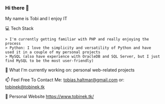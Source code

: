 ### Hi there 👋
My name is Tobi and I enjoy IT

💻 Tech Stack

    > I'm currently getting familiar with PHP and really enjoying the process
    > Python: I love the simplicity and versatility of Python and have used it in a couple of my personal projects
    > MySQL (also have experience with OracleDB and SQL Server, but I just find MySQL to be the most user-friendly)

🔭 What I'm currently working on: personal web-related projects

📫 Feel Free To Contact Me: tobias.haltmar@gmail.com or: tobinek@tobinek.tk

🔗 Personal Website https://www.tobinek.tk/
<!--
**tobinek27/tobinek27** is a ✨ _special_ ✨ repository because its `README.md` (this file) appears on your GitHub profile.

Here are some ideas to get you started:

- 🔭 I’m currently working on ...
- 🌱 I’m currently learning ...
- 👯 I’m looking to collaborate on ...
- 🤔 I’m looking for help with ...
- 💬 Ask me about ...
- 📫 How to reach me: ...
- 😄 Pronouns: ...
- ⚡ Fun fact: ...
-->
